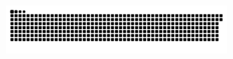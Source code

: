<picture>
  <source media="(prefers-color-scheme: dark)" srcset="https://raw.githubusercontent.com/MarineHakobyan/MarineHakobyan/9dfa7387f81e9d3c3bf17d5db45834dee9eaddf0/github-contribution-grid-snake-dark.svg" />
  <source media="(prefers-color-scheme: light)" srcset="https://raw.githubusercontent.com/MarineHakobyan/MarineHakobyan/9dfa7387f81e9d3c3bf17d5db45834dee9eaddf0/github-contribution-grid-snake.svg" />
  <img alt="github-snake" src="https://raw.githubusercontent.com/MarineHakobyan/MarineHakobyan/9dfa7387f81e9d3c3bf17d5db45834dee9eaddf0/github-contribution-grid-snake-dark.svg" />
</picture>

